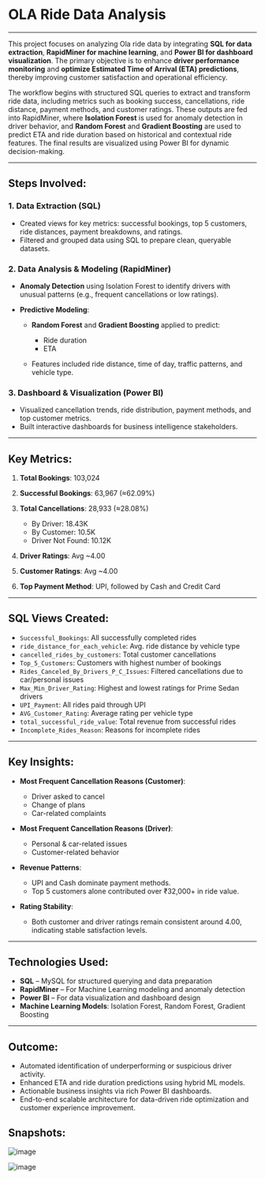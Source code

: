 # OLA Ride Data Analysis

---

This project focuses on analyzing Ola ride data by integrating **SQL for data extraction**, **RapidMiner for machine learning**, and **Power BI for dashboard visualization**. The primary objective is to enhance **driver performance monitoring** and **optimize Estimated Time of Arrival (ETA) predictions**, thereby improving customer satisfaction and operational efficiency.

The workflow begins with structured SQL queries to extract and transform ride data, including metrics such as booking success, cancellations, ride distance, payment methods, and customer ratings. These outputs are fed into RapidMiner, where **Isolation Forest** is used for anomaly detection in driver behavior, and **Random Forest** and **Gradient Boosting** are used to predict ETA and ride duration based on historical and contextual ride features. The final results are visualized using Power BI for dynamic decision-making.

---

## Steps Involved:

### 1. Data Extraction (SQL)

* Created views for key metrics: successful bookings, top 5 customers, ride distances, payment breakdowns, and ratings.
* Filtered and grouped data using SQL to prepare clean, queryable datasets.

### 2. Data Analysis & Modeling (RapidMiner)

* **Anomaly Detection** using Isolation Forest to identify drivers with unusual patterns (e.g., frequent cancellations or low ratings).
* **Predictive Modeling**:

  * **Random Forest** and **Gradient Boosting** applied to predict:

    * Ride duration
    * ETA
  * Features included ride distance, time of day, traffic patterns, and vehicle type.

### 3. Dashboard & Visualization (Power BI)

* Visualized cancellation trends, ride distribution, payment methods, and top customer metrics.
* Built interactive dashboards for business intelligence stakeholders.

---

## Key Metrics:

1. **Total Bookings**: 103,024
2. **Successful Bookings**: 63,967 (≈62.09%)
3. **Total Cancellations**: 28,933 (≈28.08%)

   * By Driver: 18.43K
   * By Customer: 10.5K
   * Driver Not Found: 10.12K
4. **Driver Ratings**: Avg \~4.00
5. **Customer Ratings**: Avg \~4.00
6. **Top Payment Method**: UPI, followed by Cash and Credit Card

---

## SQL Views Created:

* `Successful_Bookings`: All successfully completed rides
* `ride_distance_for_each_vehicle`: Avg. ride distance by vehicle type
* `cancelled_rides_by_customers`: Total customer cancellations
* `Top_5_Customers`: Customers with highest number of bookings
* `Rides_Canceled_By_Drivers_P_C_Issues`: Filtered cancellations due to car/personal issues
* `Max_Min_Driver_Rating`: Highest and lowest ratings for Prime Sedan drivers
* `UPI_Payment`: All rides paid through UPI
* `AVG_Customer_Rating`: Average rating per vehicle type
* `total_successful_ride_value`: Total revenue from successful rides
* `Incomplete_Rides_Reason`: Reasons for incomplete rides

---

## Key Insights:

* **Most Frequent Cancellation Reasons (Customer)**:

  * Driver asked to cancel
  * Change of plans
  * Car-related complaints

* **Most Frequent Cancellation Reasons (Driver)**:

  * Personal & car-related issues
  * Customer-related behavior

* **Revenue Patterns**:

  * UPI and Cash dominate payment methods.
  * Top 5 customers alone contributed over ₹32,000+ in ride value.

* **Rating Stability**:

  * Both customer and driver ratings remain consistent around 4.00, indicating stable satisfaction levels.

---

## Technologies Used:

* **SQL** – MySQL for structured querying and data preparation
* **RapidMiner** – For Machine Learning modeling and anomaly detection
* **Power BI** – For data visualization and dashboard design
* **Machine Learning Models**: Isolation Forest, Random Forest, Gradient Boosting

---

## Outcome:

* Automated identification of underperforming or suspicious driver activity.
* Enhanced ETA and ride duration predictions using hybrid ML models.
* Actionable business insights via rich Power BI dashboards.
* End-to-end scalable architecture for data-driven ride optimization and customer experience improvement.

## Snapshots:

![image](https://github.com/user-attachments/assets/7fd854b1-2de6-48ff-8b15-c5b8b925cfea)

![image](https://github.com/user-attachments/assets/1365c668-261b-44ca-9ceb-c7f5e26aeda6)


